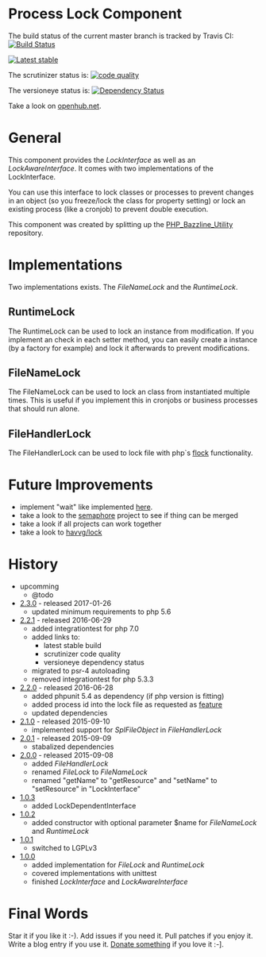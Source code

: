 # Process Lock Component

The build status of the current master branch is tracked by Travis CI: 
[![Build Status](https://travis-ci.org/stevleibelt/php_component_lock.png?branch=master)](http://travis-ci.org/stevleibelt/php_component_lock)

[![Latest stable](https://img.shields.io/packagist/v/net_bazzline/component_lock.svg)](https://packagist.org/packages/net_bazzline/component_lock)

The scrutinizer status is:
[![code quality](https://scrutinizer-ci.com/g/stevleibelt/php_component_lock/badges/quality-score.png?b=master)](https://scrutinizer-ci.com/g/stevleibelt/php_component_lock/)

The versioneye status is:
[![Dependency Status](https://www.versioneye.com/user/projects/5773c8a599ed290049b8b9da/badge.svg?style=flat)](https://www.versioneye.com/user/projects/5773c8a599ed290049b8b9da)

Take a look on [openhub.net](https://www.openhub.net/p/php_component_lock).

# General

This component provides the *LockInterface* as well as an *LockAwareInterface*. It comes with two implementations of the LockInterface.

You can use this interface to lock classes or processes to prevent changes in an object (so you freeze/lock the class for property setting) or lock an existing process (like a cronjob) to prevent double execution.

This component was created by splitting up the [PHP_Bazzline_Utility](https://github.com/stevleibelt/archive/tree/master/php/bazzlineUtility) repository.

# Implementations

Two implementations exists. The *FileNameLock* and the *RuntimeLock*.

## RuntimeLock

The RuntimeLock can be used to lock an instance from modification. If you implement an check in each setter method, you can easily create a instance (by a factory for example) and lock it afterwards to prevent modifications.

## FileNameLock

The FileNameLock can be used to lock an class from instantiated multiple times. This is useful if you implement this in cronjobs or business processes that should run alone.

## FileHandlerLock

The FileHandlerLock can be used to lock file with php`s [flock](https://secure.php.net/manual/en/function.flock.php) functionality.

# Future Improvements

* implement "wait" like implemented [here](https://github.com/thecodingmachine/utils.common.lock/blob/master/src/LockInterface.php).
* take a look to the [semaphore](https://github.com/zerkalica/Semaphore) project to see if thing can be merged
* take a look if all projects can work together
* take a look to [havvg/lock](https://github.com/havvg/Lock)

# History

* upcomming
    * @todo
* [2.3.0](https://github.com/stevleibelt/php_component_lock/tree/2.3.0) - released 2017-01-26
    * updated minimum requirements to php 5.6
* [2.2.1](https://github.com/stevleibelt/php_component_lock/tree/2.2.1) - released 2016-06-29
    * added integrationtest for php 7.0
    * added links to:
        * latest stable build
        * scrutinizer code quality
        * versioneye dependency status
    * migrated to psr-4 autoloading
    * removed integrationtest for php 5.3.3
* [2.2.0](https://github.com/stevleibelt/php_component_lock/tree/2.2.0) - released 2016-06-28
    * added phpunit 5.4 as dependency (if php version is fitting)
    * added process id into the lock file as requested as [feature](https://github.com/stevleibelt/php_component_lock/issues/1)
    * updated dependencies
* [2.1.0](https://github.com/stevleibelt/php_component_lock/tree/2.1.0) - released 2015-09-10
    * implemented support for *SplFileObject* in *FileHandlerLock*
* [2.0.1](https://github.com/stevleibelt/php_component_lock/tree/2.0.1) - released 2015-09-09
    * stabalized dependencies
* [2.0.0](https://github.com/stevleibelt/php_component_lock/tree/2.0.0) - released 2015-09-08
    * added *FileHandlerLock*
    * renamed *FileLock* to *FileNameLock*
    * renamed "getName" to "getResource" and "setName" to "setResource" in "LockInterface"
* [1.0.3](https://github.com/stevleibelt/php_component_lock/tree/1.0.3)
    * added LockDependentInterface 
* [1.0.2](https://github.com/stevleibelt/php_component_lock/tree/1.0.2)
    * added constructor with optional parameter $name for *FileNameLock* and *RuntimeLock*
* [1.0.1](https://github.com/stevleibelt/php_component_lock/tree/1.0.1)
    * switched to LGPLv3
* [1.0.0](https://github.com/stevleibelt/php_component_lock/tree/v1.0.0)
    * added implementation for *FileLock* and *RuntimeLock*
    * covered implementations with unittest
    * finished *LockInterface* and *LockAwareInterface*

# Final Words

Star it if you like it :-). Add issues if you need it. Pull patches if you enjoy it. Write a blog entry if you use it. [Donate something](https://gratipay.com/~stevleibelt) if you love it :-].
